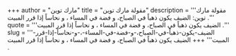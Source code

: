 +++
author = "مارك توين"
title = "مقولة مارك توين"
description = '''مقولة مارك توين: الضيف يكون ذهباً في الصباح، و فضة في المساء ، و نحاساً إذا قرر المبيت .'''
quote = '''الضيف يكون ذهباً في الصباح، و فضة في المساء ، و نحاساً إذا قرر المبيت .'''
slug = '''الضيف-يكون-ذهباً-في-الصباح،-و-فضة-في-المساء-،-و-نحاساً-إذا-قرر-المبيت'''
+++
الضيف يكون ذهباً في الصباح، و فضة في المساء ، و نحاساً إذا قرر المبيت .
